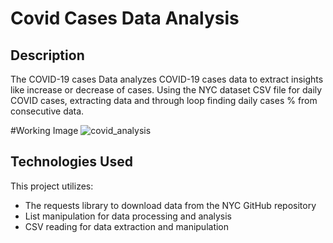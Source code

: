 # Covid Cases Data Analysis

## Description

The COVID-19 cases Data analyzes COVID-19 cases data to extract insights like increase or decrease of cases. Using the NYC dataset CSV file for daily COVID cases, extracting data and through loop finding daily cases % from consecutive data.

#Working Image
![covid_analysis](https://github.com/Baniya-sen/Data-Analyzing-Scripts/assets/144620117/6744229c-f811-47b1-afbb-cd557479280d)


## Technologies Used

This project utilizes:
- The requests library to download data from the NYC GitHub repository
- List manipulation for data processing and analysis
- CSV reading for data extraction and manipulation
